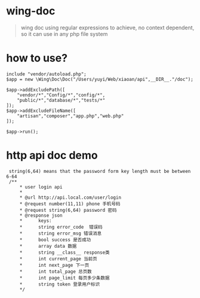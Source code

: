 # wing-doc
>wing doc using regular expressions to achieve,
no context dependent,
so it can use in any php file system

# how to use?
    include "vendor/autoload.php";
    $app = new \Wing\Doc\Doc("/Users/yuyi/Web/xiaoan/api",__DIR__."/doc");
    
    $app->addExcludePath([
        "vendor/*","Config/*","config/*",
        "public/*","database/*","tests/*"
    ]);
    $app->addExcludeFileName([
        "artisan","composer","app.php","web.php"
    ]);
    
    $app->run();
# http api doc demo
     string(6,64) means that the password form key length must be between 6-64
     /**
         * user login api
         *
         * @url http://api.local.com/user/login
         * @request number(11,11) phone 手机号码
         * @request string(6,64) password 密码
         * @response json
         *      keys:
         *      string error_code  错误码
         *      string error_msg 错误消息
         *      bool success 是否成功
         *      array data 数据
         *      string __class__ response类
         *      int current_page 当前页
         *      int next_page 下一页
         *      int total_page 总页数
         *      int page_limit 每页多少条数据
         *      string token 登录用户标识
         */



